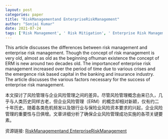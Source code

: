 ```yaml
---
layout: post
categories: paper
title: "RiskManagementand EnterpriseRiskManagement"
author: "Sonjai Kumar"
date: 2021-07-24
tags: ['Risk Management', ' Risk Mitigation', ' Enterprise Risk Management', ' Operational Risk', ' Risk Culture', ' Risk Appetite']
---
```


This article discusses the differences between risk management and enterprise risk management. Though the concept of risk management is very old, almost as old as the beginning ofhuman existence the concept of ERM is new around two decades old. The importanceof enterprise risk management increased over the period of time due to various crises and the emergence risk based capital in the banking and insurance industry. The article discusses the various factors necessary for the success of enterprise risk management.

本文探讨了风险管理与企业风险管理之间的差异。尽管风险管理概念由来已久，几乎与人类历史同样古老，但企业风险管理（ERM）的概念却相对新颖，仅有约二十年历史。随着各类危机频发以及银行业与保险业风险资本要求的兴起，企业风险管理的重要性与日俱增。文章详细分析了确保企业风险管理成功实施的各项关键要素。

资源链接: [RiskManagementand EnterpriseRiskManagement](https://papers.ssrn.com/sol3/papers.cfm?abstract_id=3891339)
